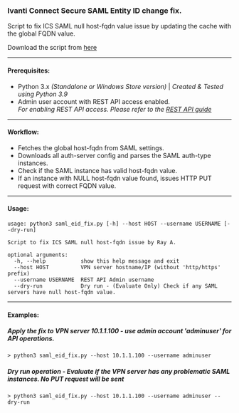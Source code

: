 ### Ivanti Connect Secure SAML Entity ID change fix.
Script to fix ICS SAML null host-fqdn value issue by updating the cache with the global FQDN value.

Download the script from [here](https://github.com/rayep/ics_saml_eid_fix/archive/refs/heads/master.zip)

---
#### Prerequisites:

- Python 3.x _(Standalone or Windows Store version)_ | _Created & Tested using Python 3.9_
- Admin user account with REST API access enabled. <br>
_For enabling REST API access. Please refer to the [REST API guide](https://help.ivanti.com/ps/help/en_US/ICS/22.x/apig/rest_api_soln_guide/ovw.htm#_Toc53640462)_

---
#### Workflow:

- Fetches the global host-fqdn from SAML settings.
- Downloads all auth-server config and parses the SAML auth-type instances.
- Check if the SAML instance has valid host-fqdn value.
- If an instance with NULL host-fqdn value found, issues HTTP PUT request with correct FQDN value.

---
#### Usage:
```
usage: python3 saml_eid_fix.py [-h] --host HOST --username USERNAME [--dry-run]

Script to fix ICS SAML null host-fqdn issue by Ray A.

optional arguments:
  -h, --help           show this help message and exit
  --host HOST          VPN server hostname/IP (without 'http/https' prefix)
  --username USERNAME  REST API Admin username
  --dry-run            Dry run - (Evaluate Only) Check if any SAML servers have null host-fqdn value.
  ```
 
 ---
 #### Examples:
 
 ##### _Apply the fix to VPN server 10.1.1.100 - use admin account 'adminuser' for API operations._
 
 ```
 > python3 saml_eid_fix.py --host 10.1.1.100 --username adminuser
 ```
 
 ##### _Dry run operation - Evaluate if the VPN server has any problematic SAML instances. No PUT request will be sent_
 ```
 > python3 saml_eid_fix.py --host 10.1.1.100 --username adminuser --dry-run
 ```

